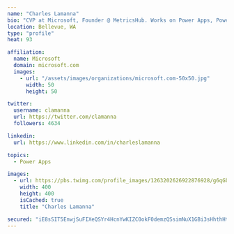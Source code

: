 ```yaml
---
name: "Charles Lamanna"
bio: "CVP at Microsoft, Founder @ MetricsHub. Works on Power Apps, Power Automate, Power Virtual Agent, Common Data Service and Dynamics 365."
location: Bellevue, WA
type: "profile"
heat: 93

affiliation:
  name: Microsoft
  domain: microsoft.com
  images:
    - url: "/assets/images/organizations/microsoft.com-50x50.jpg"
      width: 50
      height: 50

twitter:
  username: clamanna
  url: https://twitter.com/clamanna
  followers: 4634

linkedin:
  url: https://www.linkedin.com/in/charleslamanna

topics:
  - Power Apps

images:
  - url: https://pbs.twimg.com/profile_images/1263202626922876928/g6qGbHZ-_400x400.jpg
    width: 400
    height: 400
    isCached: true
    title: "Charles Lamanna"

secured: "iE8sSIT5EnwjSuFIXeQSYr4HcnYwKIZC0okF0demzQSsimNuX1GBi3sHhthHt6Sp3WlPPaCAhvwrJ6c7YszLv4ol2NssgbWjXsgNR5ptAeSw7RF2vMC79+KzZe5CbhVCzM6oaVBjONNpPSGdDTkY6BhkAu+enfqCHMfUPibLXepcr6XKnZAyfy0jLBehjCo5BztIzyYjD7kDdTL9i+IN5K0WamRYBCPQR5NgL12c1OdL48lPNRqaP36mcOr+I0lwmtAwKMdq3WKWvnN8sd1lgJfJUshfOEDIqL4GzGLEPx2kzA57T2UGiuZak4uBByARQEpiH5/3va2e5pAqKkDj5r3u2YFmbJk9VIo8YpeoXosVvFol3Wycm5BdxARqRSPZOrmbFGF/56vbYJf4gFe9esK2pFaaNeeTuFVBaxRJFnA=;A1kWSvEWDoy+yjS+XTWYGw=="
---
```


